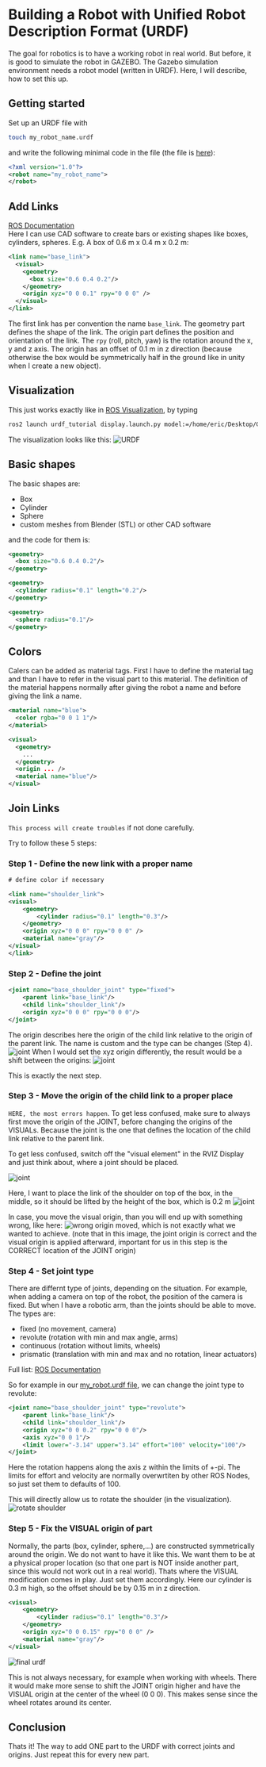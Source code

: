 # Building a Robot with Unified Robot Description Format (URDF)

The goal for robotics is to have a working robot in real world. But before, it is good to simulate the robot in GAZEBO. The Gazebo simulation environment needs a robot model (written in URDF). Here, I will describe, how to set this up.

## Getting started
Set up an URDF file with
```bash
touch my_robot_name.urdf
```
and write the following minimal code in the file (the file is [here](urdf/my_robot_preliminary.urdf)):
```xml
<?xml version="1.0"?>
<robot name="my_robot_name">
</robot>
```

## Add Links
[ROS Documentation](https://wiki.ros.org/urdf/XML/link) <br>
Here I can use CAD software to create bars or existing shapes like boxes, cylinders, spheres. E.g. A box of 0.6 m x 0.4 m x 0.2 m:
```xml
<link name="base_link">
  <visual>
    <geometry>
      <box size="0.6 0.4 0.2"/>
    </geometry>
    <origin xyz="0 0 0.1" rpy="0 0 0" />
  </visual>
</link>
```
The first link has per convention the name `base_link`. The geometry part defines the shape of the link. The origin part defines the position and orientation of the link. The `rpy` (roll, pitch, yaw) is the rotation around the x, y and z axis. The origin has an offset of 0.1 m in z direction (because otherwise the box would be symmetrically half in the ground like in unity when I create a new object).

## Visualization
This just works exactly like in [ROS Visualization](docs/Ros_visualization_tools.md), by typing
```bash
ros2 launch urdf_tutorial display.launch.py model:=/home/eric/Desktop/GitHub/ros2_ws/urdf/my_robot.urdf
```
The visualization looks like this:
![URDF](/docs/media/box_URDF.png)

## Basic shapes
The basic shapes are:
- Box
- Cylinder
- Sphere
- custom meshes from Blender (STL) or other CAD software

and the code for them is:
```xml
<geometry>
  <box size="0.6 0.4 0.2"/>
</geometry>

<geometry>
  <cylinder radius="0.1" length="0.2"/>
</geometry>

<geometry>
  <sphere radius="0.1"/>
</geometry>
```

## Colors
Calers can be added as material tags. First I have to define the material tag and than I have to refer in the visual part to this material. The definition of the material happens normally after giving the robot a name and before giving the link a name.
```xml
<material name="blue">
  <color rgba="0 0 1 1"/>
</material>

<visual>
  <geometry>
    ...
  </geometry>
  <origin ... />
  <material name="blue"/>
</visual>
```

## Join Links
`This process will create troubles` if not done carefully.

Try to follow these 5 steps:

### Step 1 - Define the new link with a proper name
```xml
# define color if necessary

<link name="shoulder_link">
<visual>
    <geometry>
        <cylinder radius="0.1" length="0.3"/>
    </geometry>
    <origin xyz="0 0 0" rpy="0 0 0" />
    <material name="gray"/>
</visual>
</link>
```

### Step 2 - Define the joint
```xml
<joint name="base_shoulder_joint" type="fixed">
    <parent link="base_link"/>
    <child link="shoulder_link"/>
    <origin xyz="0 0 0" rpy="0 0 0"/>
</joint>
```
The origin describes here the origin of the child link relative to the origin of the parent link. The name is custom and the type can be changes (Step 4).
![joint](/docs/media/add_joint.png)
When I would set the xyz origin differently, the result would be a shift between the origins:
![joint](/docs/media/move_joint_origin.png)

This is exactly the next step.

### Step 3 - Move the origin of the child link to a proper place
`HERE, the most errors happen`. To get less confused, make sure to always first move the origin of the JOINT, before changing the origins of the VISUALs. Because the joint is the one that defines the location of the child link relative to the parent link.

To get less confused, switch off the "visual element" in the RVIZ Display and just think about, where a joint should be placed.

![joint](/docs/media/not_visualize_link.png)

Here, I want to place the link of the shoulder on top of the box, in the middle, so it should be lifted by the height of the box, which is 0.2 m
![joint](/docs/media/shoulder_link.png)

In case, you move the visual origin, than you will end up with something wrong, like here:
![wrong origin moved](/docs/media/error_moving_visual_origin.png), which is not exactly what we wanted to achieve. (note that in this image, the joint origin is correct and the visual origin is applied afterward, important for us in this step is the CORRECT location of the JOINT origin)


### Step 4 - Set joint type
There are differnt type of joints, depending on the situation. For example, when adding a camera on top of the robot, the position of the camera is fixed. But when I have a robotic arm, than the joints should be able to move. The types are:

- fixed (no movement, camera)
- revolute (rotation with min and max angle, arms)
- continuous (rotation without limits, wheels)
- prismatic (translation with min and max and no rotation, linear actuators)

Full list: [ROS Documentation](https://wiki.ros.org/urdf/XML/joint)

So for example in our [my_robot.urdf file](urdf/my_robot.urdf), we can change the joint type to revolute:
```xml
<joint name="base_shoulder_joint" type="revolute">
    <parent link="base_link"/>
    <child link="shoulder_link"/>
    <origin xyz="0 0 0.2" rpy="0 0 0"/>
    <axis xyz="0 0 1"/>
    <limit lower="-3.14" upper="3.14" effort="100" velocity="100"/>
</joint>
```
Here the rotation happens along the axis z within the limits of +-pi. The limits for effort and velocity are normally overwrtiten by other ROS Nodes, so just set them to defaults of 100.

This will directly allow us to rotate the shoulder (in the visualization).
![rotate shoulder](/docs/media/rotate_shoulder.png)

### Step 5 - Fix the VISUAL origin of part
Normally, the parts (box, cylinder, sphere,...) are constructed symmetrically around the origin. We do not want to have it like this. We want them to be at a physical proper location (so that one part is NOT inside another part, since this would not work out in a real world). Thats where the VISUAL modification comes in play. Just set them accordingly. Here our cylinder is 0.3 m high, so the offset should be by 0.15 m in z direction.
```xml
<visual>
    <geometry>
        <cylinder radius="0.1" length="0.3"/>
    </geometry>
    <origin xyz="0 0 0.15" rpy="0 0 0" />
    <material name="gray"/>
</visual>
```
![final urdf](/docs/media/final_urdf.png)

This is not always necessary, for example when working with wheels. There it would make more sense to shift the JOINT origin higher and have the VISUAL origin at the center of the wheel (0 0 0). This makes sense since the wheel rotates around its center.

## Conclusion
Thats it! The way to add ONE part to the URDF with correct joints and origins. Just repeat this for every new part.